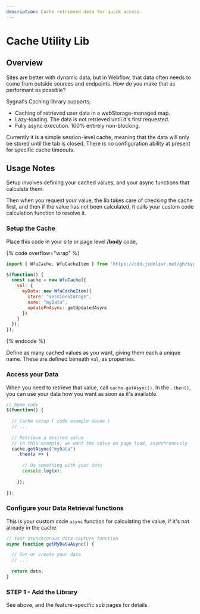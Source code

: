 ```yaml
---
description: Cache retrieved data for quick access.
---
```


# Cache Utility Lib

## Overview <a href="#display-captions-in-webflows-lightboxes" id="display-captions-in-webflows-lightboxes"></a>

Sites are better with dynamic data, but in Webflow, that data often needs to come from outside sources and endpoints. How do you make that as performant as possible?

Sygnal's Caching library supports;

* Caching of retrieved user data in a webStorage-managed map.
* Lazy-loading. The data is not retrieved until it's first requested.
* Fully async execution. 100% entirely non-blocking.

Currently it is a simple session-level cache, meaning that the data will only be stored until the tab is closed. There is no configuration ability at present for specific cache timeouts.&#x20;

## Usage Notes <a href="#usage-notes" id="usage-notes"></a>

Setup involves defining your cached values, and your async functions that calculate them.

Then when you request your value, the lib takes care of checking the cache first, and then if the value has not been calculated, it calls your custom code calculation function to resolve it. &#x20;

### Setup the Cache

Place this code in your site or page level **/body** code,

{% code overflow="wrap" %}
```javascript
import { WfuCache, WfuCacheItem } from 'https://cdn.jsdelivr.net/gh/sygnaltech/webflow-util@4.11/src/modules/webflow-cache.min.js'; 

$(function() {
  const cache = new WfuCache({
    val: {
      myData: new WfuCacheItem({
        store: "sessionStorage", 
        name: "myData", 
        updateFnAsync: getUpdatedAsync   
      })
    }
  });
}); 
```
{% endcode %}

Define as many cached values as you want, giving them each a unique name. These are defined beneath `val`, as properties.&#x20;

### Access your Data&#x20;

When you need to retrieve that value, call `cache.getAsync()`. In the `.then()`, you can use your data how you want as soon as it's available. &#x20;

```javascript
// Some code
$(function() {
  
  // Cache setup ( code example above ) 
  // ... 
  
  // Retrieve a desired value
  // in this example, we want the value on page load, asynchronously 
  cache.getAsync("myData")
    .then(x => {
    
      // Do something with your data
      console.log(x); 
      
    }); 
      
}); 
```

### Configure your Data Retrieval functions  <a href="#getting-started-nocode" id="getting-started-nocode"></a>

This is your custom code `async` function for calculating the value, if it's not already in the cache.&#x20;

```javascript
// Your asynchronous data-capture function 
async function getMyDataAsync() {

  // Get or create your data
  // ...
  
  return data; 
}
```

### STEP 1 - Add the Library <a href="#step-1---add-the-library" id="step-1---add-the-library"></a>

See above, and the feature-specific sub pages for details.


